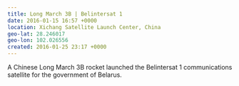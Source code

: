 ```yaml
---
title: Long March 3B | Belintersat 1
date: 2016-01-15 16:57 +0000
location: Xichang Satellite Launch Center, China
geo-lat: 28.246017
geo-lon: 102.026556
created: 2016-01-25 23:17 +0000
---
```


A Chinese Long March 3B rocket launched the Belintersat 1 communications satellite for the government of Belarus.
